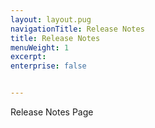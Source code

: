 ```yaml
---
layout: layout.pug
navigationTitle: Release Notes
title: Release Notes
menuWeight: 1
excerpt: 
enterprise: false


---
```


Release Notes Page